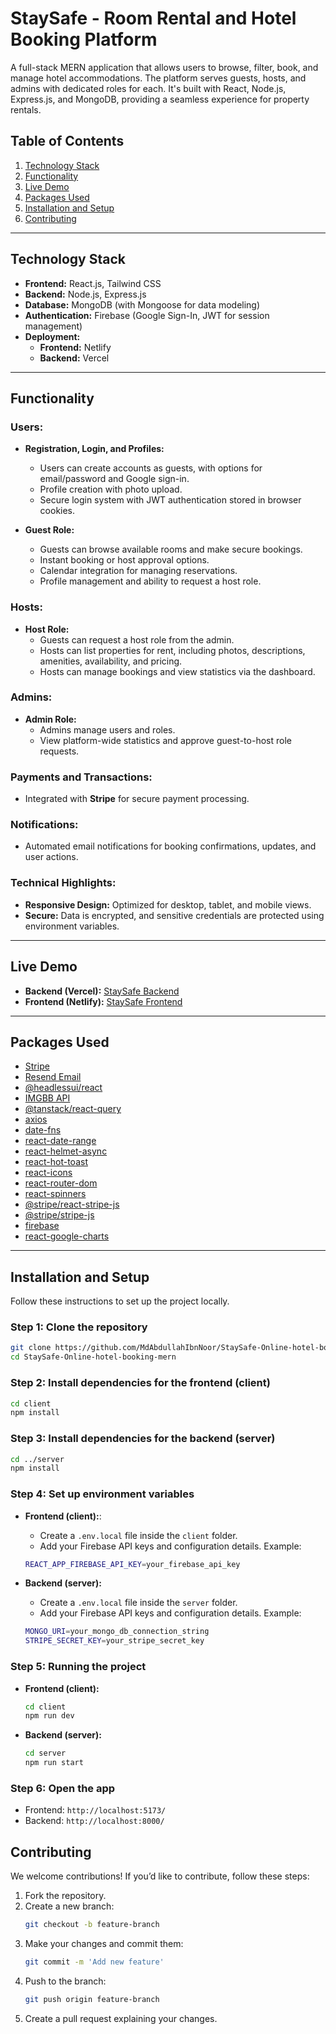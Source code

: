 # StaySafe - Room Rental and Hotel Booking Platform

A full-stack MERN application that allows users to browse, filter, book, and manage hotel accommodations. The platform serves guests, hosts, and admins with dedicated roles for each. It's built with React, Node.js, Express.js, and MongoDB, providing a seamless experience for property rentals.

## Table of Contents

1. [Technology Stack](#technology-stack)
2. [Functionality](#functionality)
3. [Live Demo](#live-demo)
4. [Packages Used](#packages-used)
5. [Installation and Setup](#installation-and-setup)
6. [Contributing](#contributing)

---

## Technology Stack

- **Frontend:** React.js, Tailwind CSS
- **Backend:** Node.js, Express.js
- **Database:** MongoDB (with Mongoose for data modeling)
- **Authentication:** Firebase (Google Sign-In, JWT for session management)
- **Deployment:**
  - **Frontend:** Netlify
  - **Backend:** Vercel

---

## Functionality

### Users:

- **Registration, Login, and Profiles:**

  - Users can create accounts as guests, with options for email/password and Google sign-in.
  - Profile creation with photo upload.
  - Secure login system with JWT authentication stored in browser cookies.

- **Guest Role:**
  - Guests can browse available rooms and make secure bookings.
  - Instant booking or host approval options.
  - Calendar integration for managing reservations.
  - Profile management and ability to request a host role.

### Hosts:

- **Host Role:**
  - Guests can request a host role from the admin.
  - Hosts can list properties for rent, including photos, descriptions, amenities, availability, and pricing.
  - Hosts can manage bookings and view statistics via the dashboard.

### Admins:

- **Admin Role:**
  - Admins manage users and roles.
  - View platform-wide statistics and approve guest-to-host role requests.

### Payments and Transactions:

- Integrated with **Stripe** for secure payment processing.

### Notifications:

- Automated email notifications for booking confirmations, updates, and user actions.

### Technical Highlights:

- **Responsive Design:** Optimized for desktop, tablet, and mobile views.
- **Secure:** Data is encrypted, and sensitive credentials are protected using environment variables.

---

## Live Demo

- **Backend (Vercel):** [StaySafe Backend](https://staysafe-nine.vercel.app/)
- **Frontend (Netlify):** [StaySafe Frontend](https://startling-torrone-7d0f42.netlify.app/)

---

## Packages Used

- [Stripe](https://stripe.com/)
- [Resend Email](https://resend.com/home)
- [@headlessui/react](https://www.npmjs.com/package/@headlessui/react)
- [IMGBB API](https://api.imgbb.com/)
- [@tanstack/react-query](https://www.npmjs.com/package/@tanstack/react-query)
- [axios](https://www.npmjs.com/package/axios)
- [date-fns](https://www.npmjs.com/package/date-fns)
- [react-date-range](https://www.npmjs.com/package/react-date-range)
- [react-helmet-async](https://www.npmjs.com/package/react-helmet-async)
- [react-hot-toast](https://www.npmjs.com/package/react-hot-toast)
- [react-icons](https://www.npmjs.com/package/react-icons)
- [react-router-dom](https://www.npmjs.com/package/react-router-dom)
- [react-spinners](https://www.npmjs.com/package/react-spinners)
- [@stripe/react-stripe-js](https://www.npmjs.com/package/@stripe/react-stripe-js)
- [@stripe/stripe-js](https://www.npmjs.com/package/@stripe/stripe-js)
- [firebase](https://www.npmjs.com/package/firebase)
- [react-google-charts](https://www.react-google-charts.com/examples/line-chart)

---

## Installation and Setup

Follow these instructions to set up the project locally.

### Step 1: Clone the repository

```bash
git clone https://github.com/MdAbdullahIbnNoor/StaySafe-Online-hotel-booking-mern
cd StaySafe-Online-hotel-booking-mern
```

### Step 2: Install dependencies for the frontend (client)

```bash
cd client
npm install
```

### Step 3: Install dependencies for the backend (server)

```bash
cd ../server
npm install
```

### Step 4: Set up environment variables

- **Frontend (client):**:

  - Create a `.env.local` file inside the `client` folder.
  - Add your Firebase API keys and configuration details.
    Example:

  ```bash
  REACT_APP_FIREBASE_API_KEY=your_firebase_api_key
  ```

- **Backend (server):**
  - Create a `.env.local` file inside the `server` folder.
  - Add your Firebase API keys and configuration details.
    Example:
  ```bash
  MONGO_URI=your_mongo_db_connection_string
  STRIPE_SECRET_KEY=your_stripe_secret_key
  ```

### Step 5: Running the project

- **Frontend (client):**
    ```bash
    cd client
    npm run dev
    ```
- **Backend (server):**
    ```bash
    cd server
    npm run start
    ```
### Step 6: Open the app
- Frontend: `http://localhost:5173/`
- Backend:  `http://localhost:8000/`

## Contributing

We welcome contributions! If you’d like to contribute, follow these steps:

1. Fork the repository.
2. Create a new branch: 
   ```bash
   git checkout -b feature-branch
   ```
3. Make your changes and commit them:
   ```bash
   git commit -m 'Add new feature'
   ```
4. Push to the branch:
   ```bash
   git push origin feature-branch
   ```
5. Create a pull request explaining your changes.

   
